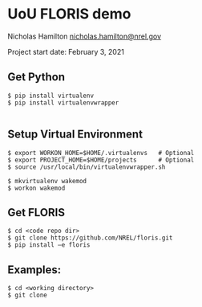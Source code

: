 # UoU FLORIS demo

Nicholas Hamilton
nicholas.hamilton@nrel.gov

Project start date: February 3, 2021

## Get Python

```
$ pip install virtualenv
$ pip install virtualenvwrapper


```

## Setup Virtual Environment
```
$ export WORKON_HOME=$HOME/.virtualenvs   # Optional
$ export PROJECT_HOME=$HOME/projects      # Optional
$ source /usr/local/bin/virtualenvwrapper.sh

$ mkvirtualenv wakemod
$ workon wakemod
```

## Get FLORIS
```
$ cd <code repo dir>
$ git clone https://github.com/NREL/floris.git
$ pip install –e floris
```

## Examples:
```
$ cd <working directory>
$ git clone 
```



